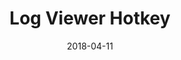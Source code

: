 ---
layout: default
category: ktane
project_group: "Keep Talking and Nobody Explodes"
title: "Log Viewer Hotkey"
source_url: https://github.com/ZekNikZ/KTANE_LogfileHotkey
project_url_text: "Steam Workshop"
project_url: https://steamcommunity.com/sharedfiles/filedetails/?id=1358839759
date: 2018-04-11
---